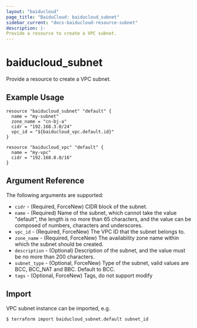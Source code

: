 ```yaml
---
layout: "baiducloud"
page_title: "BaiduCloud: baiducloud_subnet"
sidebar_current: "docs-baiducloud-resource-subnet"
description: |-
Provide a resource to create a VPC subnet.
---
```


# baiducloud_subnet

Provide a resource to create a VPC subnet.

## Example Usage

```hcl
resource "baiducloud_subnet" "default" {
  name = "my-subnet"
  zone_name = "cn-bj-a"
  cidr = "192.168.3.0/24"
  vpc_id = "${baiducloud_vpc.default.id}"
}

resource "baiducloud_vpc" "default" {
  name = "my-vpc"
  cidr = "192.168.0.0/16"
}
```

## Argument Reference

The following arguments are supported:

* `cidr` - (Required, ForceNew) CIDR block of the subnet.
* `name` - (Required) Name of the subnet, which cannot take the value "default", the length is no more than 65 characters, and the value can be composed of numbers, characters and underscores.
* `vpc_id` - (Required, ForceNew) The VPC ID that the subnet belongs to.
* `zone_name` - (Required, ForceNew) The availability zone name within which the subnet should be created.
* `description` - (Optional) Description of the subnet, and the value must be no more than 200 characters.
* `subnet_type` - (Optional, ForceNew) Type of the subnet, valid values are BCC, BCC_NAT and BBC. Default to BCC.
* `tags` - (Optional, ForceNew) Tags, do not support modify


## Import

VPC subnet instance can be imported, e.g.

```hcl
$ terraform import baiducloud_subnet.default subnet_id
```

